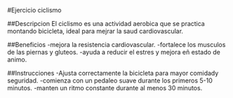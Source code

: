 #Ejercicio ciclismo

##Descripcion
El ciclismo es una actividad aerobica que se practica montando bicicleta, ideal para mejrar la saud cardiovascular.

##Beneficios
-mejora la resistencia cardiovascular.
-fortalece los musculos de las piernas y gluteos.
-ayuda a reducir el estres y mejora eñ estado de animo.

##Instrucciones
-Ajusta correctamente la bicicleta para mayor comidady seguridad.
-comienza con un pedaleo suave durante los primeros 5-10 minutos.
-manten un ritmo constante durante al menos 30 minutos.
